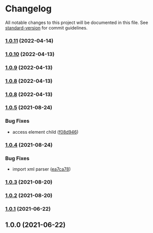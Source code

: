 # Changelog

All notable changes to this project will be documented in this file. See [standard-version](https://github.com/conventional-changelog/standard-version) for commit guidelines.

### [1.0.11](https://github.com/tavexit/nemid/compare/v1.0.10...v1.0.11) (2022-04-14)

### [1.0.10](https://github.com/tavexit/nemid/compare/v1.0.9...v1.0.10) (2022-04-13)

### [1.0.9](https://github.com/tavexit/nemid/compare/v1.0.8...v1.0.9) (2022-04-13)

### [1.0.8](https://github.com/tavexit/nemid/compare/v1.0.7...v1.0.8) (2022-04-13)

### [1.0.8](https://github.com/NoA-Ignite-dk/nemid/compare/v1.0.7...v1.0.8) (2022-04-13)

### [1.0.5](https://github.com/NoA-Ignite-dk/nemid/compare/v1.0.4...v1.0.5) (2021-08-24)


### Bug Fixes

* access element child ([f08d946](https://github.com/NoA-Ignite-dk/nemid/commit/f08d946d96c0b604ce3aa524eee7e26eb486a2f9))

### [1.0.4](https://github.com/NoA-Ignite-dk/nemid/compare/v1.0.3...v1.0.4) (2021-08-24)


### Bug Fixes

* import xml parser ([ea7ca78](https://github.com/NoA-Ignite-dk/nemid/commit/ea7ca783a6901c702ac5b1de83aca718f949e1f2))

### [1.0.3](https://github.com/NoA-Ignite-dk/nemid/compare/v1.0.2...v1.0.3) (2021-08-20)

### [1.0.2](https://github.com/NoA-Ignite-dk/nemid/compare/v1.0.1...v1.0.2) (2021-08-20)

### [1.0.1](https://github.com/NoA-Ignite-dk/nemid/compare/v1.0.0...v1.0.1) (2021-06-22)

## 1.0.0 (2021-06-22)
